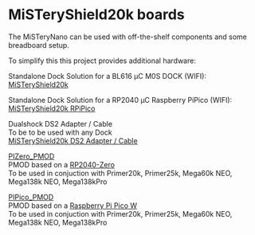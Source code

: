 # MiSTeryShield20k boards

The MiSTeryNano can be used with off-the-shelf components and
some breadboard setup.

To simplify this this project provides additional
hardware:

Standalone Dock Solution for a BL616 µC M0S DOCK (WIFI):  
[MiSTeryShield20k](https://github.com/harbaum/MiSTeryNano/tree/main/board/misteryshield20k/README.md)

Standalone Dock Solution for a RP2040 µC Raspberry PiPico (WIFI):  
[MiSTeryShield20k RPiPico](/board/misteryshield20k_rpipico/README.md)

Dualshock DS2 Adapter / Cable  
To be to be used with any Dock  
[MiSTeryShield20k DS2 Adapter / Cable](misteryshield20k_ds2_adapter\misteryshield20k_ds2_adapter_cable.md)

[PIZero_PMOD](/board/pizero_pmod/README.md)  
PMOD based on a [RP2040-Zero](https://www.waveshare.com/wiki/RP2040-Zero)  
To be used in conjuction with Primer20k, Primer25k, Mega60k NEO, Mega138k NEO, Mega138kPro

[PIPico_PMOD](/board/pipico_pmod/README.md)  
PMOD based on a [Raspberry Pi Pico W](https://www.raspberrypi.com/documentation/microcontrollers/pico-series.html)  
To be used in conjuction with Primer20k, Primer25k, Mega60k NEO, Mega138k NEO, Mega138kPro